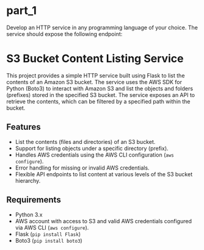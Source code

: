 # part_1
Develop an HTTP service in any programming language of your choice. The service should  expose the following endpoint:
# S3 Bucket Content Listing Service

This project provides a simple HTTP service built using Flask to list the contents of an Amazon S3 bucket. The service uses the AWS SDK for Python (Boto3) to interact with Amazon S3 and list the objects and folders (prefixes) stored in the specified S3 bucket. The service exposes an API to retrieve the contents, which can be filtered by a specified path within the bucket.

## Features

- List the contents (files and directories) of an S3 bucket.
- Support for listing objects under a specific directory (prefix).
- Handles AWS credentials using the AWS CLI configuration (`aws configure`).
- Error handling for missing or invalid AWS credentials.
- Flexible API endpoints to list content at various levels of the S3 bucket hierarchy.

## Requirements

- Python 3.x
- AWS account with access to S3 and valid AWS credentials configured via AWS CLI (`aws configure`).
- Flask (`pip install Flask`)
- Boto3 (`pip install boto3`)
